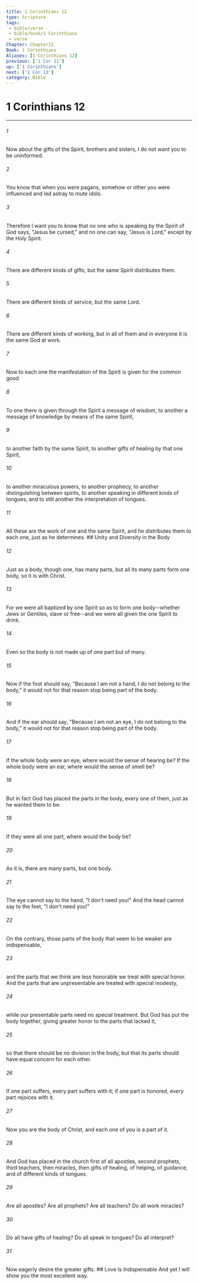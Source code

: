 ```yaml
---
title: 1 Corinthians 12
type: Scripture
tags:
 - bible/verse
 - bible/book/1 Corinthians
 - verse
Chapter: Chapter12
Book: 1 Corinthians
Aliases: [1 Corinthians 12]
previous: ['1 Cor 11']
up: ['1 Corinthians']
next: ['1 Cor 13']
category: Bible
---
```

# 1 Corinthians 12

***


###### 1 
Now about the gifts of the Spirit, brothers and sisters, I do not want you to be uninformed. 

###### 2 
You know that when you were pagans, somehow or other you were influenced and led astray to mute idols. 

###### 3 
Therefore I want you to know that no one who is speaking by the Spirit of God says, "Jesus be cursed," and no one can say, "Jesus is Lord," except by the Holy Spirit. 

###### 4 
There are different kinds of gifts, but the same Spirit distributes them. 

###### 5 
There are different kinds of service, but the same Lord. 

###### 6 
There are different kinds of working, but in all of them and in everyone it is the same God at work. 

###### 7 
Now to each one the manifestation of the Spirit is given for the common good. 

###### 8 
To one there is given through the Spirit a message of wisdom, to another a message of knowledge by means of the same Spirit, 

###### 9 
to another faith by the same Spirit, to another gifts of healing by that one Spirit, 

###### 10 
to another miraculous powers, to another prophecy, to another distinguishing between spirits, to another speaking in different kinds of tongues, and to still another the interpretation of tongues. 

###### 11 
All these are the work of one and the same Spirit, and he distributes them to each one, just as he determines. ## Unity and Diversity in the Body 

###### 12 
Just as a body, though one, has many parts, but all its many parts form one body, so it is with Christ. 

###### 13 
For we were all baptized by one Spirit so as to form one body--whether Jews or Gentiles, slave or free--and we were all given the one Spirit to drink. 

###### 14 
Even so the body is not made up of one part but of many. 

###### 15 
Now if the foot should say, "Because I am not a hand, I do not belong to the body," it would not for that reason stop being part of the body. 

###### 16 
And if the ear should say, "Because I am not an eye, I do not belong to the body," it would not for that reason stop being part of the body. 

###### 17 
If the whole body were an eye, where would the sense of hearing be? If the whole body were an ear, where would the sense of smell be? 

###### 18 
But in fact God has placed the parts in the body, every one of them, just as he wanted them to be. 

###### 19 
If they were all one part, where would the body be? 

###### 20 
As it is, there are many parts, but one body. 

###### 21 
The eye cannot say to the hand, "I don't need you!" And the head cannot say to the feet, "I don't need you!" 

###### 22 
On the contrary, those parts of the body that seem to be weaker are indispensable, 

###### 23 
and the parts that we think are less honorable we treat with special honor. And the parts that are unpresentable are treated with special modesty, 

###### 24 
while our presentable parts need no special treatment. But God has put the body together, giving greater honor to the parts that lacked it, 

###### 25 
so that there should be no division in the body, but that its parts should have equal concern for each other. 

###### 26 
If one part suffers, every part suffers with it; if one part is honored, every part rejoices with it. 

###### 27 
Now you are the body of Christ, and each one of you is a part of it. 

###### 28 
And God has placed in the church first of all apostles, second prophets, third teachers, then miracles, then gifts of healing, of helping, of guidance, and of different kinds of tongues. 

###### 29 
Are all apostles? Are all prophets? Are all teachers? Do all work miracles? 

###### 30 
Do all have gifts of healing? Do all speak in tongues? Do all interpret? 

###### 31 
Now eagerly desire the greater gifts. ## Love Is Indispensable And yet I will show you the most excellent way. 
